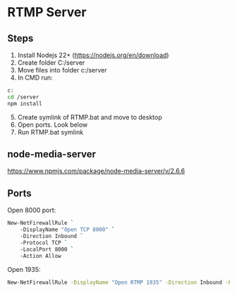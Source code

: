 # RTMP Server

## Steps

1) Install Nodejs 22+ (https://nodejs.org/en/download)
2) Create folder C:/server
3) Move files into folder c:/server
4) In CMD run:
```bash
c:
cd /server
npm install
```
5) Create symlink of RTMP.bat and move to desktop
6) Open ports. Look below
7) Run RTMP.bat symlink 

## node-media-server
https://www.npmjs.com/package/node-media-server/v/2.6.6

## Ports

Open 8000 port:
```bash
New-NetFirewallRule `
    -DisplayName "Open TCP 8000" `
    -Direction Inbound `
    -Protocol TCP `
    -LocalPort 8000 `
    -Action Allow
```

Open 1935:
```bash
New-NetFirewallRule -DisplayName "Open RTMP 1935" -Direction Inbound -Protocol TCP -LocalPort 1935 -Action Allow
```